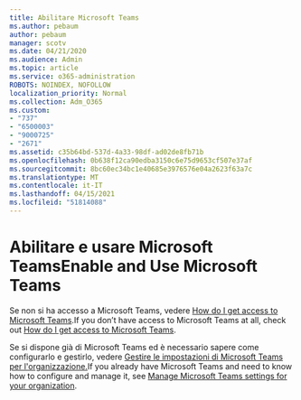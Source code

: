 ```yaml
---
title: Abilitare Microsoft Teams
ms.author: pebaum
author: pebaum
manager: scotv
ms.date: 04/21/2020
ms.audience: Admin
ms.topic: article
ms.service: o365-administration
ROBOTS: NOINDEX, NOFOLLOW
localization_priority: Normal
ms.collection: Adm_O365
ms.custom:
- "737"
- "6500003"
- "9000725"
- "2671"
ms.assetid: c35b64bd-537d-4a33-98df-ad02de8fb71b
ms.openlocfilehash: 0b638f12ca90edba3150c6e75d9653cf507e37af
ms.sourcegitcommit: 8bc60ec34bc1e40685e3976576e04a2623f63a7c
ms.translationtype: MT
ms.contentlocale: it-IT
ms.lasthandoff: 04/15/2021
ms.locfileid: "51814088"
---
```

# <a name="enable-and-use-microsoft-teams"></a><span data-ttu-id="0910a-102">Abilitare e usare Microsoft Teams</span><span class="sxs-lookup"><span data-stu-id="0910a-102">Enable and Use Microsoft Teams</span></span>

<span data-ttu-id="0910a-103">Se non si ha accesso a Microsoft Teams, vedere [How do I get access to Microsoft Teams](https://support.office.com/article/How-do-I-get-access-to-Microsoft-Teams-fc7f1634-abd3-4f26-a597-9df16e4ca65b.aspx).</span><span class="sxs-lookup"><span data-stu-id="0910a-103">If you don’t have access to Microsoft Teams at all, check out [How do I get access to Microsoft Teams](https://support.office.com/article/How-do-I-get-access-to-Microsoft-Teams-fc7f1634-abd3-4f26-a597-9df16e4ca65b.aspx).</span></span>

<span data-ttu-id="0910a-104">Se si dispone già di Microsoft Teams ed è necessario sapere come configurarlo e gestirlo, vedere [Gestire le impostazioni di Microsoft Teams per l'organizzazione.](https://docs.microsoft.com/MicrosoftTeams/enable-features-office-365)</span><span class="sxs-lookup"><span data-stu-id="0910a-104">If you already have Microsoft Teams and need to know how to configure and manage it, see [Manage Microsoft Teams settings for your organization](https://docs.microsoft.com/MicrosoftTeams/enable-features-office-365).</span></span>
